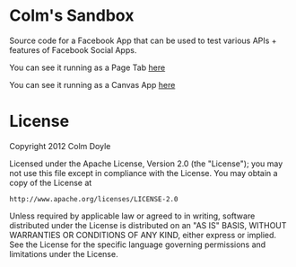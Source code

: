 Colm's Sandbox
==============

Source code for a Facebook App that can be used to test various APIs +
features of Facebook Social Apps.

You can see it running as a Page Tab [here](https://www.facebook.com/colmstestpage/app_120999667956026)

You can see it running as a Canvas App [here](https://apps.facebook.com/colms-sandbox)

License
=======
Copyright 2012 Colm Doyle

Licensed under the Apache License, Version 2.0 (the "License");
you may not use this file except in compliance with the License.
You may obtain a copy of the License at

    http://www.apache.org/licenses/LICENSE-2.0

Unless required by applicable law or agreed to in writing, software
distributed under the License is distributed on an "AS IS" BASIS,
WITHOUT WARRANTIES OR CONDITIONS OF ANY KIND, either express or implied.
See the License for the specific language governing permissions and
limitations under the License.
